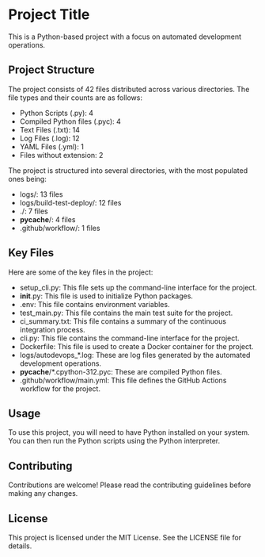 # Project Title

This is a Python-based project with a focus on automated development operations.

## Project Structure

The project consists of 42 files distributed across various directories. The file types and their counts are as follows:

- Python Scripts (.py): 4
- Compiled Python files (.pyc): 4
- Text Files (.txt): 14
- Log Files (.log): 12
- YAML Files (.yml): 1
- Files without extension: 2

The project is structured into several directories, with the most populated ones being:

- logs/: 13 files
- logs/build-test-deploy/: 12 files
- ./: 7 files
- __pycache__/: 4 files
- .github/workflow/: 1 files

## Key Files

Here are some of the key files in the project:

- setup_cli.py: This file sets up the command-line interface for the project.
- __init__.py: This file is used to initialize Python packages.
- .env: This file contains environment variables.
- test_main.py: This file contains the main test suite for the project.
- ci_summary.txt: This file contains a summary of the continuous integration process.
- cli.py: This file contains the command-line interface for the project.
- Dockerfile: This file is used to create a Docker container for the project.
- logs/autodevops_*.log: These are log files generated by the automated development operations.
- __pycache__/*.cpython-312.pyc: These are compiled Python files.
- .github/workflow/main.yml: This file defines the GitHub Actions workflow for the project.

## Usage

To use this project, you will need to have Python installed on your system. You can then run the Python scripts using the Python interpreter.

## Contributing

Contributions are welcome! Please read the contributing guidelines before making any changes.

## License

This project is licensed under the MIT License. See the LICENSE file for details.